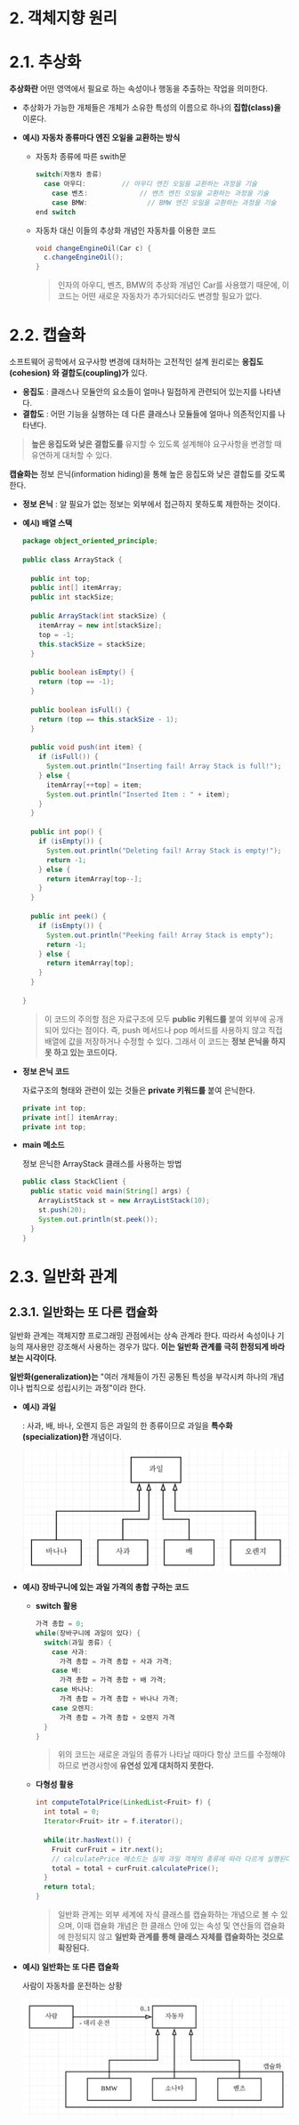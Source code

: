 # 2. 객체지향 원리

# 2.1. 추상화

**추상화란** 어떤 영역에서 필요로 하는 속성이나 행동을 추출하는 작업을 의미한다.

* 추상화가 가능한 개체들은 개체가 소유한 특성의 이름으로 하나의 **집합(class)을** 이룬다.



* **예시) 자동차 종류마다 엔진 오일을 교환하는 방식**

  * 자동차 종류에 따른 swith문

    ```java
    switch(자동차 종류)
      case 아우디:			// 아우디 엔진 오일을 교환하는 과정을 기술
    	case 벤츠:			 // 벤츠 엔진 오일을 교환하는 과정을 기술
    	case BMW:				// BMW 엔진 오일을 교환하는 과정을 기술
    end switch
    ```

  * 자동차 대신 이들의 추상화 개념인 자동차를 이용한 코드

    ```java
    void changeEngineOil(Car c) {
      c.changeEngineOil();
    }
    ```

    > 인자의 아우디, 벤츠, BMW의 추상화 개념인 Car를 사용했기 때문에, 이 코드는 어떤 새로운 자동차가 추가되더라도 변경할 필요가 없다. 



# 2.2. 캡슐화

소프트웨어 공학에서 요구사항 변경에 대처하는 고전적인 설계 원리로는 **응집도(cohesion) 와 결합도(coupling)가** 있다.

* **응집도** : 클래스나 모듈안의 요소들이 얼마나 밀접하게 관련되어 있는지를 나타낸다.
* **결합도** : 어떤 기능을 실행하는 데 다른 클래스나 모듈들에 얼마나 의존적인지를 나타낸다.

> **높은 응집도와 낮은 결합도를** 유지할 수 있도록 설계해야 요구사항을 변경할 때 유연하게 대처할 수 있다.



**캡슐화는** 정보 은닉(information hiding)을 통해 높은 응집도와 낮은 결합도를 갖도록 한다.

* **정보 은닉** : 알 필요가 없는 정보는 외부에서 접근하지 못하도록 제한하는 것이다.



* **예시) 배열 스택**

  ```java
  package object_oriented_principle;
  
  public class ArrayStack {
  
    public int top;
    public int[] itemArray;
    public int stackSize;
  
    public ArrayStack(int stackSize) {
      itemArray = new int[stackSize];
      top = -1;
      this.stackSize = stackSize;
    }
  
    public boolean isEmpty() {
      return (top == -1);
    }
  
    public boolean isFull() {
      return (top == this.stackSize - 1);
    }
  
    public void push(int item) {
      if (isFull()) {
        System.out.println("Inserting fail! Array Stack is full!");
      } else {
        itemArray[++top] = item;
        System.out.println("Inserted Item : " + item);
      }
    }
  
    public int pop() {
      if (isEmpty()) {
        System.out.println("Deleting fail! Array Stack is empty!");
        return -1;
      } else {
        return itemArray[top--];
      }
    }
  
    public int peek() {
      if (isEmpty()) {
        System.out.println("Peeking fail! Array Stack is empty");
        return -1;
      } else {
        return itemArray[top];
      }
    }
  
  }
  ```

  > 이 코드의 주의할 점은 자료구조에 모두 **public 키워드를** 붙여 외부에 공개되어 있다는 점이다. 즉, push 메서드나 pop 메서드를 사용하지 않고 직접 배열에 값을 저장하거나 수정할 수 있다. 그래서 이 코드는 **정보 은닉을 하지 못 하고 있는 코드이다.**

* **정보 은닉 코드**

  자료구조의 형태와 관련이 있는 것들은 **private 키워드를** 붙여 은닉한다.

  ```java
  private int top;
  private int[] itemArray;
  private int top;
  ```

* **main 메소드**

  정보 은닉한 ArrayStack 클래스를 사용하는 방법

  ```java
  public class StackClient {
    public static void main(String[] args) {
      ArrayListStack st = new ArrayListStack(10);
      st.push(20);
      System.out.println(st.peek());
    }
  }
  ```



# 2.3. 일반화 관계

## 2.3.1. 일반화는 또 다른 캡슐화

일반화 관계는 객체지향 프로그래밍 관점에서는 상속 관계라 한다. 따라서 속성이나 기능의 재사용만 강조해서 사용하는 경우가 많다. **이는 일반화 관계를 극히 한정되게 바라보는 시각이다.** 

**일반화(generalization)는** "여러 개체들이 가진 공통된 특성을 부각시켜 하나의 개념이나 법칙으로 성립시키는 과정"이라 한다.

* **예시) 과일**

  : 사과, 배, 바나, 오렌지 등은 과일의 한 종류이므로 과일을 **특수화(specialization)한** 개념이다.

  <img src="../../capture/스크린샷 2019-07-29 오후 8.21.22.png" width=500>



* **예시) 장바구니에 있는 과일 가격의 총합 구하는 코드**

  * **switch 활용**

    ```java
    가격 총합 = 0;
    while(장바구니에 과일이 있다) {
      switch(과일 종류) {
        case 사과:
          가격 총합 = 가격 총합 + 사과 가격;
        case 배:
          가격 총합 = 가격 총합 + 배 가격;
        case 바나나:
          가격 총합 = 가격 총합 + 바나나 가격;
        case 오렌지:
          가격 총합 = 가격 총합 + 오렌지 가격
      }
    }
    ```

    > 위의 코드는 새로운 과일의 종류가 나타날 때마다 항상 코드를 수정해야 하므로 변경사항에 **유연성 있게 대처하지 못한다.**

  * **다형성 활용**

    ```java
    int computeTotalPrice(LinkedList<Fruit> f) {
      int total = 0;
      Iterator<Fruit> itr = f.iterator();
      
      while(itr.hasNext()) {
        Fruit curFruit = itr.next();
        // calculatePrice 메소드는 실제 과일 객체의 종류에 따라 다르게 실행된다.
        total = total + curFruit.calculatePrice();
      }
      return total;
    }
    ```

    > 일반화 관계는 외부 세계에 자식 클래스를 캡슐화하는 개념으로 볼 수 있으며, 이때 캡슐화 개념은 한 클래스 안에 있는 속성 및 연산들의 캡슐화에 한정되지 않고 **일반화 관계를 통해 클래스 자체를 캡슐화하는 것으로 확장된다.**



* **예시) 일반화는 또 다른 캡슐화**

  사람이 자동차를 운전하는 상황

  <img src="../../capture/스크린샷 2019-07-29 오후 8.35.43.png">

  